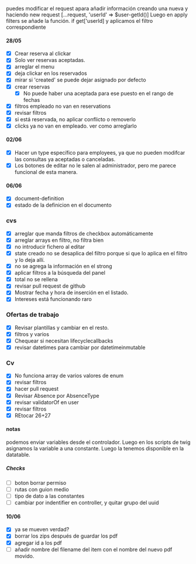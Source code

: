 
puedes modificar el request apara añadir información creando una nueva y haciendo new request [...request, 'userId' => $user-getId()]
Luego en apply filters se añade la función. if get['userId] y aplicamos el filtro correspondiente


#### 28/05
- [x] Crear reserva al clickar
- [x] Solo ver reservas aceptadas.
- [x] arreglar el menu
- [x] deja clickar en los reservados
- [x] mirar si 'created' se puede dejar asignado por defecto
- [x] crear reservas
	- [x] No puede haber una aceptada para ese puesto en el rango de fechas
- [x] filtros empleado no van en reservations
- [x] revisar filtros
- [x] si está reservada, no aplicar conflicto o removerlo
- [x] clicks ya no van en empleado. ver como arreglarlo
#### 02/06
- [x] Hacer un type específico para employees, ya que no pueden modifcar las consultas ya aceptadas o canceladas.
- [x] Los botones de editar no le salen al administrador, pero me parece funcional de esta manera.
#### 06/06
- [x] document-definition
- [x] estado de la definicion en el documento
### cvs
 - [x] arreglar que manda filtros de checkbox automáticamente
 - [x] arreglar arrays en filtro, no filtra bien
 - [x] no introducir fichero al editar
 - [x] state creado no se desaplica del filtro porque si que lo aplica en el filtro y lo deja allí.
 - [x] no se agrega la información en el strong
 - [x] aplicar filtros a la búsqueda del panel
 - [x] total no se rellena
 - [x] revisar pull request de github
 - [x] Mostrar fecha y hora de inserción en el listado.
 - [x] Intereses está funcionando raro
 ### Ofertas de trabajo
 - [x] Revisar plantillas y cambiar en el resto.
 - [x] filtros y varios
 - [x] Chequear si necesitan lifecyclecallbacks
 - [x] revisar datetimes para cambiar por datetimeinmutable
### Cv 
 - [x] No funciona array de varios valores de enum
 - [x] revisar filtros
 - [x] hacer pull request
 - [x] Revisar Absence por AbsenceType
 - [x] revisar validatorOf en user
 - [x] revisar filtros
- [x] REtocar 26+27
#### notas
podemos enviar variables desde el controlador.
Luego en los scripts de twig asignamos la variable a una constante.
Luego la tenemos disponible en la datatable.

##### Checks
- [ ] boton borrar permiso
- [ ] rutas con guion medio
- [ ] tipo de dato a las constantes
- [ ] cambiar por indentifier en controller, y quitar grupo del uuid
#### 10/06
- [x] ya se mueven verdad?
- [x] borrar los zips después de guardar los pdf
- [x] agregar id a los pdf
- [ ] añadir nombre del filename del item con el nombre del nuevo pdf movido.